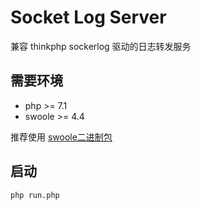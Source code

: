 # Socket Log Server
兼容 thinkphp sockerlog 驱动的日志转发服务

## 需要环境
- php >= 7.1
- swoole >= 4.4

推荐使用 [swoole二进制包](https://www.swoole.com/page/download)

## 启动 
```shell script
php run.php
```